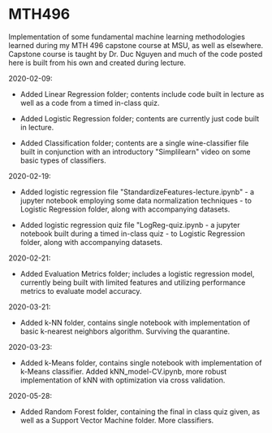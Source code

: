 # MTH496
Implementation of some fundamental machine learning methodologies learned during my MTH 496 capstone course at MSU, as well as elsewhere. Capstone course is taught by Dr. Duc Nguyen and much of the code posted here is built from his own and created during lecture.

2020-02-09: 

  - Added Linear Regression folder; contents include code built in lecture as well as a code from a timed in-class quiz.
  
  - Added Logistic Regression folder; contents are currently just code built in lecture.
  
  - Added Classification folder; contents are a single wine-classifier file built in conjunction with an introductory "Simplilearn" video   on some basic types of classifiers.
  
2020-02-19:

  - Added logistic regression file "StandardizeFeatures-lecture.ipynb" - a jupyter notebook employing some data normalization techniques - to Logistic Regression folder, along with accompanying datasets.
  
  - Added logistic regression quiz file "LogReg-quiz.ipynb - a jupyter notebook built during a timed in-class quiz - to Logistic Regression folder, along with accompanying datasets.
  
2020-02-21:

  - Added Evaluation Metrics folder; includes a logistic regression model, currently being built with limited features and utilizing performance metrics to evaluate model accuracy.


2020-03-21:

  - Added k-NN folder, contains single notebook with implementation of basic k-nearest neighbors algorithm. Surviving the quarantine.

2020-03-23:

  - Added k-Means folder, contains single notebook with implementation of k-Means classifier. Added kNN_model-CV.ipynb, more robust implementation of kNN with optimization via cross validation.
    
2020-05-28:

  - Added Random Forest folder, containing the final in class quiz given, as well as a Support Vector Machine folder. More classifiers.
